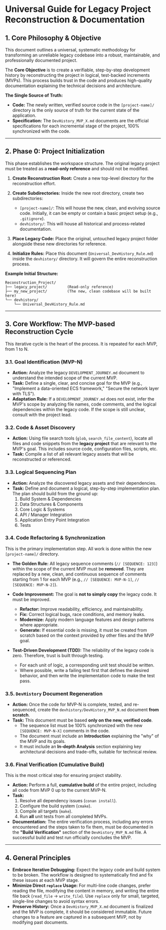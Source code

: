 # Universal Guide for Legacy Project Reconstruction & Documentation

## 1. Core Philosophy & Objective

This document outlines a universal, systematic methodology for transforming an unreliable legacy codebase into a robust, maintainable, and professionally documented project. 

The **Core Objective** is to create a verifiable, step-by-step development history by reconstructing the project in logical, test-backed increments (MVPs). This process builds trust in the code and produces high-quality documentation explaining the technical decisions and architecture.

**The Single Source of Truth:**
- **Code:** The newly written, verified source code in the `[project-name]/` directory is the only source of truth for the current state of the application.
- **Specification:** The `DevHistory_MVP_X.md` documents are the official specifications for each incremental stage of the project, 100% synchronized with the code.

---

## 2. Phase 0: Project Initialization

This phase establishes the workspace structure. The original legacy project must be treated as a **read-only reference** and should not be modified.

1.  **Create Reconstruction Root:** Create a new top-level directory for the reconstruction effort.

2.  **Create Subdirectories:** Inside the new root directory, create two subdirectories:
    - `[project-name]/`: This will house the new, clean, and evolving source code. Initially, it can be empty or contain a basic project setup (e.g., `.gitignore`).
    - `devhistory/`: This will house all historical and process-related documentation.

3.  **Place Legacy Code:** Place the original, untouched legacy project folder alongside these new directories for reference.

4.  **Initialize Rules:** Place this document (`Universal_DevHistory_Rule.md`) inside the `devhistory/` directory. It will govern the entire reconstruction process.

**Example Initial Structure:**
```
Reconstruction_Project/
├── legacy_project/         (Read-only reference)
├── my_new_project/         (The new, clean codebase will be built here)
└── devhistory/
    └── Universal_DevHistory_Rule.md
```

---

## 3. Core Workflow: The MVP-based Reconstruction Cycle

This iterative cycle is the heart of the process. It is repeated for each MVP, from 1 to N.

### 3.1. Goal Identification (MVP-N)

- **Action:** Analyze the legacy `DEVELOPMENT_JOURNEY.md` document to understand the intended scope of the current MVP.
- **Task:** Define a single, clear, and concise goal for the MVP (e.g., "Implement a data-oriented ECS framework," "Secure the network layer with TLS").
- **Adaptation Rule:** If a `DEVELOPMENT_JOURNEY.md` does not exist, infer the MVP's scope by analyzing file names, code comments, and the logical dependencies within the legacy code. If the scope is still unclear, consult with the project lead.

### 3.2. Code & Asset Discovery

- **Action:** Using file search tools (`glob`, `search_file_content`), locate all files and code snippets from the **legacy project** that are relevant to the MVP's goal. This includes source code, configuration files, scripts, etc.
- **Task:** Compile a list of all relevant legacy assets that will be reconstructed or referenced.

### 3.3. Logical Sequencing Plan

- **Action:** Analyze the discovered legacy assets and their dependencies.
- **Task:** Define and document a logical, step-by-step implementation plan. The plan should build from the ground up: 
    1.  Build System & Dependencies
    2.  Data Structures & Components
    3.  Core Logic & Systems
    4.  API / Manager Integration
    5.  Application Entry Point Integration
    6.  Tests

### 3.4. Code Refactoring & Synchronization

This is the primary implementation step. All work is done within the new `[project-name]/` directory.

- **The Golden Rule:** All legacy sequence comments (`// [SEQUENCE: 123]`) within the scope of the current MVP must be **removed**. They are replaced by a new, clean, and continuous sequence of comments starting from 1 for each MVP (e.g., `// [SEQUENCE: MVP-N-1]`, `// [SEQUENCE: MVP-N-2]`).

- **Code Improvement:** The goal is **not to simply copy** the legacy code. It must be improved.
    - **Refactor:** Improve readability, efficiency, and maintainability.
    - **Fix:** Correct logical bugs, race conditions, and memory leaks.
    - **Modernize:** Apply modern language features and design patterns where appropriate.
    - **Generate:** If essential code is missing, it must be created from scratch based on the context provided by other files and the MVP goal.

- **Test-Driven Development (TDD):** The reliability of the legacy code is zero. Therefore, trust is built through testing.
    - For each unit of logic, a corresponding unit test should be written.
    - Where possible, write a failing test first that defines the desired behavior, and then write the implementation code to make the test pass.

### 3.5. `DevHistory` Document Regeneration

- **Action:** Once the code for MVP-N is complete, tested, and re-sequenced, create the `devhistory/DevHistory_MVP_N.md` document **from scratch**.
- **Task:** This document must be based **only on the new, verified code**. 
    - The sequence list must be 100% synchronized with the new `[SEQUENCE: MVP-N-X]` comments in the code.
    - The document must include an **Introduction** explaining the "why" of the MVP and its goals.
    - It must include an **In-depth Analysis** section explaining key architectural decisions and trade-offs, suitable for technical review.

### 3.6. Final Verification (Cumulative Build)

This is the most critical step for ensuring project stability.

- **Action:** Perform a full, **cumulative build** of the entire project, including all code from MVP 0 up to the current MVP-N.
- **Task:**
    1.  Resolve all dependency issues (`conan install`).
    2.  Configure the build system (`cmake`).
    3.  Compile all targets (`make`).
    4.  Run **all** unit tests from all completed MVPs.
- **Documentation:** The entire verification process, including any errors encountered and the steps taken to fix them, must be documented in the **"Build Verification"** section of the `DevHistory_MVP_N.md` file. A successful build and test run officially concludes the MVP.

---

## 4. General Principles

- **Embrace Iterative Debugging:** Expect the legacy code and build system to be broken. The workflow is designed to systematically find and fix these issues at each MVP stage.
- **Minimize Direct `replace` Usage:** For multi-line code changes, prefer reading the file, modifying the content in memory, and writing the entire file back (`read_file` -> `write_file`). Use `replace` only for small, targeted, single-line changes to avoid syntax errors.
- **Preserve History:** Once a `DevHistory_MVP_X.md` document is finalized and the MVP is complete, it should be considered immutable. Future changes to a feature are captured in a subsequent MVP, not by modifying past documents.
